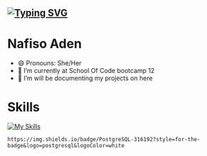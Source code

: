 ## [![Typing SVG](https://readme-typing-svg.herokuapp.com?duration=5016&color=0847DF&multiline=true&lines=Hi%2C+welcome+to+to+my+Github+)](https://git.io/typing-svg)
#     Nafiso Aden
- 😄 Pronouns: She/Her
- 🌱 I’m currently at School Of Code bootcamp 12
- 🔭 I’m will be documenting my projects on here

# Skills

[![My Skills](https://skillicons.dev/icons?i=nodejs,react,expressjs,git,typescript,postgresql,figma,javascript,jest,html,css,&perline=11)](https://skillicons.dev)

	https://img.shields.io/badge/PostgreSQL-316192?style=for-the-badge&logo=postgresql&logoColor=white
<!--
**nafisoaden97/nafisoaden97** is a ✨ _special_ ✨ repository because its `README.md` (this file) appears on your GitHub profile.

- 🔭 I’m currently working on ...
- 🌱 I’m currently learning ...
- 👯 I’m looking to collaborate on ...
- 🤔 I’m looking for help with ...
- 💬 Ask me about ...
- 📫 How to reach me: ...
- 😄 Pronouns: ...
- ⚡ Fun fact: ...
-->
